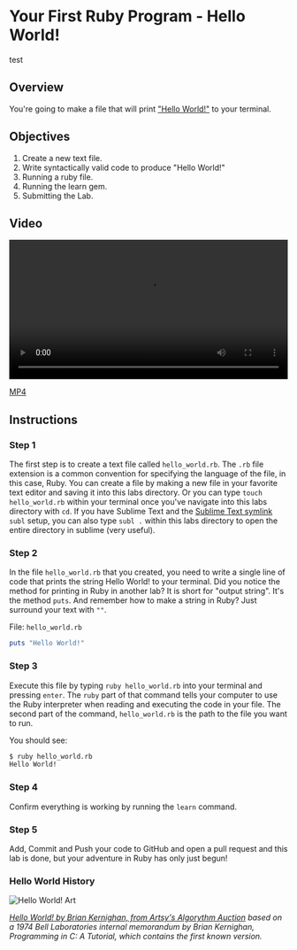 # Your First Ruby Program - Hello World!
test
## Overview

You're going to make a file that will print ["Hello World!"](http://en.wikipedia.org/wiki/%22Hello,_World!%22_program) to your terminal.

## Objectives

1. Create a new text file.
2. Write syntactically valid code to produce "Hello World!"
3. Running a ruby file.
4. Running the learn gem.
5. Submitting the Lab.

## Video

<video controls width="100%">
  <source src="http://learn-co-videos.s3.amazonaws.com/ruby/hello-world-ruby.mp4" type="video/mp4" >
    The video accompanying this lab is best enjoyed on Learn.co
</video>

[MP4](http://learn-co-videos.s3.amazonaws.com/ruby/hello-world-ruby.mp4)

## Instructions

### Step 1

The first step is to create a text file called `hello_world.rb`. The `.rb` file extension is a common convention for specifying the language of the file, in this case, Ruby. You can create a file by making a new file in your favorite text editor and saving it into this labs directory. Or you can type `touch hello_world.rb` within your terminal once you've navigate into this labs directory with `cd`. If you have Sublime Text and the [Sublime Text symlink](http://olivierlacan.com/posts/launch-sublime-text-3-from-the-command-line/) `subl` setup, you can also type `subl .` within this labs directory to open the entire directory in sublime (very useful).

### Step 2

In the file `hello_world.rb` that you created, you need to write a single line of code that prints the string Hello World! to your terminal. Did you notice the method for printing in Ruby in another lab? It is short for "output string". It's the method `puts`. And remember how to make a string in Ruby? Just surround your text with `""`. 

File: `hello_world.rb`
```ruby
puts "Hello World!"
```

### Step 3

Execute this file by typing `ruby hello_world.rb` into your terminal and pressing `enter`. The `ruby` part of that command tells your computer to use the Ruby interpreter when reading and executing the code in your file. The second part of the command, `hello_world.rb` is the path to the file you want to run.

You should see:

```bash
$ ruby hello_world.rb
Hello World!
```

### Step 4

Confirm everything is working by running the `learn` command.

### Step 5

Add, Commit and Push your code to GitHub and open a pull request and this lab is done, but your adventure in Ruby has only just begun!

### Hello World History

![Hello World! Art](https://d32dm0rphc51dk.cloudfront.net/b6JQ66-0nHij79irJT-Pdg/large.jpg)

_[Hello World! by Brian Kernighan, from Artsy's Algorythm Auction](https://www.artsy.net/artwork/brian-kernighan-hello-world) based on a 1974 Bell Laboratories internal memorandum by Brian Kernighan, Programming in C: A Tutorial, which contains the first known version._
